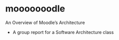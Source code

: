 # mooooooodle
An Overview of Moodle’s Architecture
- A group report for a Software Architecture class
